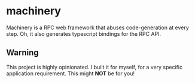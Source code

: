 # machinery

Machinery is a RPC web framework that abuses code-generation at every step. Oh, it also generates typescript bindings for the RPC API.

## Warning

This project is highly opinionated. I built it for myself, for a very specific application requirement. This might **NOT** be for you!
